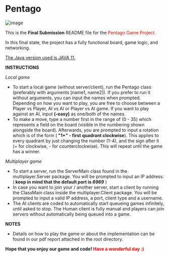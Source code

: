 # Pentago

![image](https://user-images.githubusercontent.com/90510471/178991969-a03441f7-8d39-4760-8ffe-bc84a1db9f4f.png)


This is the <strong>Final Submission</strong> README file for the <span style="color:red">Pentago Game Project.</span>

In this final state, the project has a fully functional board, game logic, and networking.

<u>The Java version used is JAVA 11.</u>

<strong>INSTRUCTIONS</strong>

<i>Local game</i>
* To start a local game (without server/client), run the Pentago class (preferably with arguments [name1, name2]). If
you prefer to run it without arguments, you can input the names when prompted. Depending on how you want to play, you
are free to choose between a Player vs Player, AI vs AI or Player vs AI game. If you want to play against an AI, input
<strong>(-easy)</strong> as one/both of the names.
* To make a move, type a number first in the range of (0 - 35) which represents a field on the board (visible in the
numbering shown alongside the board). Afterwards, you are prompted to input a rotation which is of the form (<strong>
"1+" - first quadrant clockwise</strong>). This applies to every quadrant by just changing the number (1-4), and the
sign after it (+ for clockwise, - for counterclockwise). This will repeat until the game has a winner.

<i>Multiplayer game</i>

* To start a server, run the ServerMain class found in the multiplayer.Server package. You will be prompted
to input an IP address. (<strong> keep in mind that the default port is <i>6969</I></strong> )
* In case you want to join your / another server, start a client by running the ClassMain class inside the
multiplayer.Client package. You will be prompted to input a valid IP address, a port, client type and a username.
* The AI clients are coded to automatically start queueing games infinitely, until asked to stop. The Human client
is fully manual and players can join servers without automatically being queued into a game.

<strong>NOTES</strong>


* Details on how to play the game or about the implementation can be found in our pdf report attached in the root
directory.

<strong>Hope that you enjoy our game and code! <span style="color:red">Have a wonderful day :) </span> </strong>


